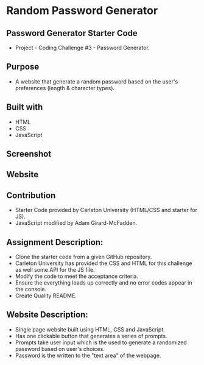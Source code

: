 # Random Password Generator

## Password Generator Starter Code

- Project - Coding Challenge #3 - Password Generator.

## Purpose

- A website that generate a random password based on the user's preferences (length & character types).

## Built with

- HTML
- CSS
- JavaScript

## Screenshot

## Website

## Contribution

- Starter Code provided by Carleton University (HTML/CSS and starter for JS).
- JavaScript modified by Adam Girard-McFadden.

## Assignment Description:

- Clone the starter code from a given GitHub repository.
- Carleton University has provided the CSS and HTML for this challenge as well some API for the JS file.
- Modify the code to meet the acceptance criteria.
- Ensure the everything loads up correctly and no error codes appear in the console.
- Create Quality README.

## Website Description:

- Single page website built using HTML, CSS and JavaScript.
- Has one clickable button that generates a series of prompts.
- Prompts take user input which is the used to generate a randomized password based on user's choices.
- Password is the written to the "text area" of the webpage.
